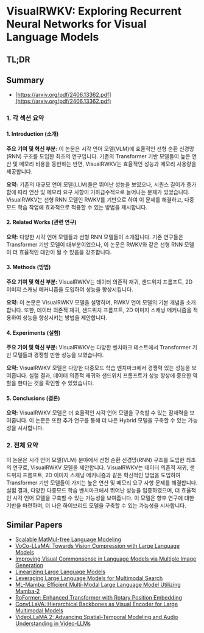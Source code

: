 # VisualRWKV: Exploring Recurrent Neural Networks for Visual Language Models
## TL;DR
## Summary
- [https://arxiv.org/pdf/2406.13362.pdf](https://arxiv.org/pdf/2406.13362.pdf)

### 1. 각 섹션 요약

#### 1. Introduction (소개)
**주요 기여 및 혁신 부분:**
이 논문은 시각 언어 모델(VLM)에 효율적인 선형 순환 신경망(RNN) 구조를 도입한 최초의 연구입니다. 기존의 Transformer 기반 모델들이 높은 연산 및 메모리 비용을 동반하는 반면, VisualRWKV는 효율적인 성능과 메모리 사용량을 제공합니다.

**요약:**
기존의 대규모 언어 모델(LLM)들은 뛰어난 성능을 보였으나, 시퀀스 길이가 증가함에 따라 연산 및 메모리 요구 사항이 기하급수적으로 늘어나는 문제가 있었습니다. VisualRWKV는 선형 RNN 모델인 RWKV를 기반으로 하여 이 문제를 해결하고, 다중모드 학습 작업에 효과적으로 적용할 수 있는 방법을 제시합니다.

#### 2. Related Works (관련 연구)
**요약:**
다양한 시각 언어 모델들과 선형 RNN 모델들이 소개됩니다. 기존 연구들은 Transformer 기반 모델이 대부분이었으나, 이 논문은 RWKV와 같은 선형 RNN 모델이 더 효율적인 대안이 될 수 있음을 강조합니다.

#### 3. Methods (방법)
**주요 기여 및 혁신 부분:**
VisualRWKV는 데이터 의존적 재귀, 샌드위치 프롬프트, 2D 이미지 스캐닝 메커니즘을 도입하여 성능을 향상시킵니다.

**요약:**
이 논문은 VisualRWKV 모델을 설명하며, RWKV 언어 모델의 기본 개념을 소개합니다. 또한, 데이터 의존적 재귀, 샌드위치 프롬프트, 2D 이미지 스캐닝 메커니즘을 적용하여 성능을 향상시키는 방법을 제안합니다.

#### 4. Experiments (실험)
**주요 기여 및 혁신 부분:**
VisualRWKV는 다양한 벤치마크 테스트에서 Transformer 기반 모델들과 경쟁할 만한 성능을 보였습니다.

**요약:**
VisualRWKV 모델은 다양한 다중모드 학습 벤치마크에서 경쟁력 있는 성능을 보여줍니다. 실험 결과, 데이터 의존적 재귀와 샌드위치 프롬프트가 성능 향상에 중요한 역할을 한다는 것을 확인할 수 있었습니다.

#### 5. Conclusions (결론)
**요약:**
VisualRWKV 모델은 더 효율적인 시각 언어 모델을 구축할 수 있는 잠재력을 보여줍니다. 이 논문은 또한 추가 연구를 통해 더 나은 Hybrid 모델을 구축할 수 있는 가능성을 시사합니다.

### 2. 전체 요약

이 논문은 시각 언어 모델(VLM) 분야에서 선형 순환 신경망(RNN) 구조를 도입한 최초의 연구로, VisualRWKV 모델을 제안합니다. VisualRWKV는 데이터 의존적 재귀, 샌드위치 프롬프트, 2D 이미지 스캐닝 메커니즘과 같은 혁신적인 방법을 도입하여 Transformer 기반 모델들이 가지는 높은 연산 및 메모리 요구 사항 문제를 해결합니다. 실험 결과, 다양한 다중모드 학습 벤치마크에서 뛰어난 성능을 입증하였으며, 더 효율적인 시각 언어 모델을 구축할 수 있는 가능성을 보여줍니다. 이 모델은 향후 연구에 대한 기반을 마련하며, 더 나은 하이브리드 모델을 구축할 수 있는 가능성을 시사합니다.

## Similar Papers
- [Scalable MatMul-free Language Modeling](2406.02528.md)
- [VoCo-LLaMA: Towards Vision Compression with Large Language Models](2406.12275.md)
- [Improving Visual Commonsense in Language Models via Multiple Image Generation](2406.13621.md)
- [Linearizing Large Language Models](2405.06640.md)
- [Leveraging Large Language Models for Multimodal Search](2404.15790.md)
- [ML-Mamba: Efficient Multi-Modal Large Language Model Utilizing Mamba-2](2407.19832.md)
- [RoFormer: Enhanced Transformer with Rotary Position Embedding](2104.09864.md)
- [ConvLLaVA: Hierarchical Backbones as Visual Encoder for Large Multimodal Models](2405.15738.md)
- [VideoLLaMA 2: Advancing Spatial-Temporal Modeling and Audio Understanding in Video-LLMs](2406.07476.md)
